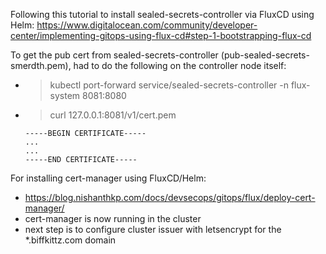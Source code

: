 Following this tutorial to install sealed-secrets-controller via FluxCD using Helm:
https://www.digitalocean.com/community/developer-center/implementing-gitops-using-flux-cd#step-1-bootstrapping-flux-cd

To get the pub cert from sealed-secrets-controller (pub-sealed-secrets-smerdth.pem), had to do the following on the controller node itself:

* > kubectl port-forward service/sealed-secrets-controller -n flux-system 8081:8080
* > curl 127.0.0.1:8081/v1/cert.pem
  ```
  -----BEGIN CERTIFICATE-----
  ...
  ...
  -----END CERTIFICATE-----
  ```

For installing cert-manager using FluxCD/Helm:
* https://blog.nishanthkp.com/docs/devsecops/gitops/flux/deploy-cert-manager/
* cert-manager is now running in the cluster
* next step is to configure cluster issuer with letsencrypt for the *.biffkittz.com domain
